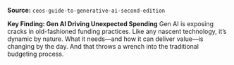 **Source:** `ceos-guide-to-generative-ai-second-edition`

**Key Finding: Gen AI Driving Unexpected Spending**
Gen AI is exposing cracks in old-fashioned funding practices. Like any nascent technology, it’s dynamic by nature. What it needs—and how it can deliver value—is changing by the day. And that throws a wrench into the traditional budgeting process.
